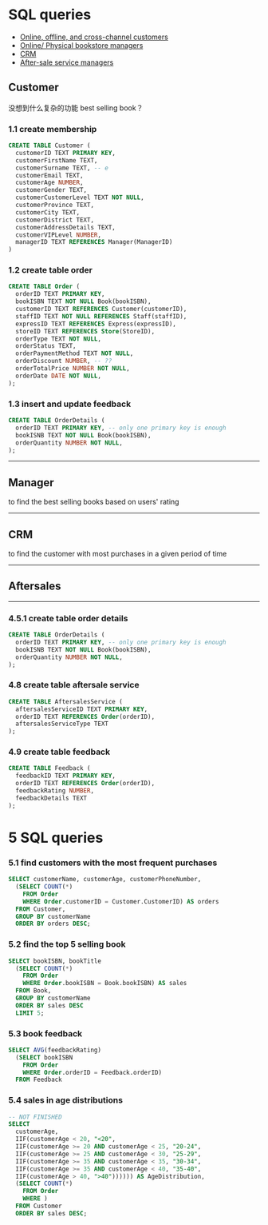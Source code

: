 # SQL queries

* [Online, offline, and cross-channel customers](#customer)
* [Online/ Physical bookstore managers
](#manager)
* [CRM](#CRM)
* [After-sale service managers](#Aftersales)

## Customer

没想到什么复杂的功能 best selling book？

### 1.1 create membership
```sql
CREATE TABLE Customer (
  customerID TEXT PRIMARY KEY,
  customerFirstName TEXT,
  customerSurname TEXT, -- e
  customerEmail TEXT,
  customerAge NUMBER,
  customerGender TEXT,
  customerCustomerLevel TEXT NOT NULL,
  customerProvince TEXT,
  customerCity TEXT,
  customerDistrict TEXT,
  customerAddressDetails TEXT,
  customerVIPLevel NUMBER,
  managerID TEXT REFERENCES Manager(ManagerID)
)
```

### 1.2 create table order
```sql
CREATE TABLE Order (
  orderID TEXT PRIMARY KEY,
  bookISBN TEXT NOT NULL Book(bookISBN),
  customerID TEXT REFERENCES Customer(customerID),
  staffID TEXT NOT NULL REFERENCES Staff(staffID),
  expressID TEXT REFERENCES Express(expressID),
  storeID TEXT REFERENCES Store(StoreID),
  orderType TEXT NOT NULL,
  orderStatus TEXT,
  orderPaymentMethod TEXT NOT NULL,
  orderDiscount NUMBER, -- ??
  orderTotalPrice NUMBER NOT NULL,
  orderDate DATE NOT NULL,
);
```


### 1.3 insert and update feedback
```sql
CREATE TABLE OrderDetails (
  orderID TEXT PRIMARY KEY, -- only one primary key is enough
  bookISNB TEXT NOT NULL Book(bookISBN),
  orderQuantity NUMBER NOT NULL,
);
```

---

## Manager

to find the best selling books based on users' rating


---

## CRM

to find the customer with most purchases in a given period of time


---

## Aftersales



---

### 4.5.1 create table order details
```sql
CREATE TABLE OrderDetails (
  orderID TEXT PRIMARY KEY, -- only one primary key is enough
  bookISNB TEXT NOT NULL Book(bookISBN),
  orderQuantity NUMBER NOT NULL,
);
```


### 4.8 create table aftersale service
```sql
CREATE TABLE AftersalesService (
  aftersalesServiceID TEXT PRIMARY KEY,
  orderID TEXT REFERENCES Order(orderID),
  aftersalesServiceType TEXT
);
```

### 4.9 create table feedback
```sql
CREATE TABLE Feedback (
  feedbackID TEXT PRIMARY KEY,
  orderID TEXT REFERENCES Order(orderID),
  feedbackRating NUMBER,
  feedbackDetails TEXT
);
```

# 5 SQL queries

### 5.1 find customers with the most frequent purchases

```sql
SELECT customerName, customerAge, customerPhoneNumber,
  (SELECT COUNT(*)
    FROM Order
    WHERE Order.customerID = Customer.CustomerID) AS orders
  FROM Customer,
  GROUP BY customerName
  ORDER BY orders DESC;
```


### 5.2 find the top 5 selling book
```sql
SELECT bookISBN, bookTitle
  (SELECT COUNT(*)
    FROM Order
    WHERE Order.bookISBN = Book.bookISBN) AS sales
  FROM Book,
  GROUP BY customerName
  ORDER BY sales DESC
  LIMIT 5;
```

### 5.3 book feedback
```sql
SELECT AVG(feedbackRating)
  (SELECT bookISBN
    FROM Order
    WHERE Order.orderID = Feedback.orderID)
  FROM Feedback
```


### 5.4 sales in age distributions
```sql
-- NOT FINISHED
SELECT
  customerAge,
  IIF(customerAge < 20, "<20",
  IIF(customerAge >= 20 AND customerAge < 25, "20-24",
  IIF(customerAge >= 25 AND customerAge < 30, "25-29",
  IIF(customerAge >= 35 AND customerAge < 35, "30-34",
  IIF(customerAge >= 35 AND customerAge < 40, "35-40",
  IIF(customerAge > 40, ">40")))))) AS AgeDistribution,
  (SELECT COUNT(*)
    FROM Order
    WHERE )
  FROM Customer
  ORDER BY sales DESC;
```